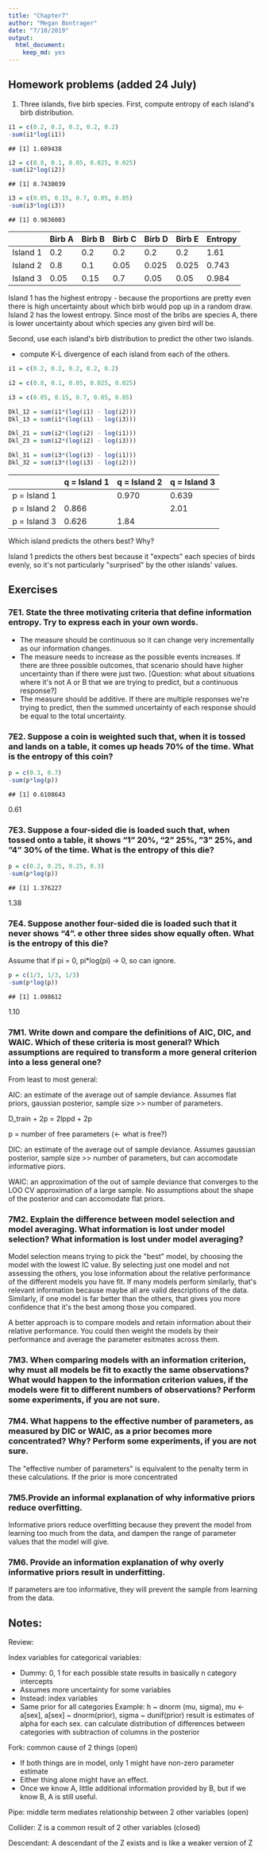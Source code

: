 ```yaml
---
title: "Chapter7"
author: "Megan Bontrager"
date: "7/10/2019"
output: 
  html_document: 
    keep_md: yes
---
```








## Homework problems (added 24 July)

1. Three islands, five birb species. First, compute entropy of each island's birb distribution. 



```r
i1 = c(0.2, 0.2, 0.2, 0.2, 0.2)
-sum(i1*log(i1))
```

```
## [1] 1.609438
```

```r
i2 = c(0.8, 0.1, 0.05, 0.025, 0.025)
-sum(i2*log(i2))
```

```
## [1] 0.7430039
```

```r
i3 = c(0.05, 0.15, 0.7, 0.05, 0.05)
-sum(i3*log(i3))
```

```
## [1] 0.9836003
```



|         | Birb A | Birb B | Birb C | Birb D | Birb E | Entropy |
|---------|--------|--------|--------|--------|--------|---------|         
|Island 1 | 0.2 | 0.2 | 0.2 | 0.2 | 0.2 | 1.61 |
|Island 2 | 0.8 | 0.1 | 0.05 | 0.025 | 0.025 | 0.743 |
|Island 3 |0.05 | 0.15 | 0.7 | 0.05 | 0.05 | 0.984 |

Island 1 has the highest entropy - because the proportions are pretty even there is high uncertainty about which birb would pop up in a random draw. Island 2 has the lowest entropy. Since most of the bribs are species A, there is lower uncertainty about which species any given bird will be. 

Second, use each island's birb distribution to predict the other two islands. 
- compute K-L divergence of each island from each of the others.


```r
i1 = c(0.2, 0.2, 0.2, 0.2, 0.2)

i2 = c(0.8, 0.1, 0.05, 0.025, 0.025)

i3 = c(0.05, 0.15, 0.7, 0.05, 0.05)

Dkl_12 = sum(i1*(log(i1) - log(i2)))
Dkl_13 = sum(i1*(log(i1) - log(i3)))

Dkl_21 = sum(i2*(log(i2) - log(i1)))
Dkl_23 = sum(i2*(log(i2) - log(i3)))

Dkl_31 = sum(i3*(log(i3) - log(i1)))
Dkl_32 = sum(i3*(log(i3) - log(i2)))
```

|              | q = Island 1 | q = Island 2 | q = Island 3 | 
|--------------|--------|--------|--------|
| p = Island 1 |     | 0.970    | 0.639  | 
| p = Island 2 |  0.866    |     | 2.01 | 
| p = Island 3 |  0.626  | 1.84    |  |

Which island predicts the others best? Why?

Island 1 predicts the others best because it "expects" each species of birds evenly, so it's not particularly "surprised" by the other islands' values.




## Exercises

### 7E1. State the three motivating criteria that define information entropy. Try to express each in your own words.

- The measure should be continuous so it can change very incrementally as our information changes. 
- The measure needs to increase as the possible events increases. If there are three possible outcomes, that scenario should have higher uncertainty than if there were just two. [Question: what about situations where it's not A or B that we are trying to predict, but a continuous response?]
- The measure should be additive. If there are multiple responses we're trying to predict, then the summed uncertainty of each response should be equal to the total uncertainty. 


### 7E2. Suppose a coin is weighted such that, when it is tossed and lands on a table, it comes up heads 70% of the time. What is the entropy of this coin?


```r
p = c(0.3, 0.7)
-sum(p*log(p))
```

```
## [1] 0.6108643
```
0.61

### 7E3. Suppose a four-sided die is loaded such that, when tossed onto a table, it shows “1” 20%, “2” 25%, ”3” 25%, and ”4” 30% of the time. What is the entropy of this die?


```r
p = c(0.2, 0.25, 0.25, 0.3)
-sum(p*log(p))
```

```
## [1] 1.376227
```
1.38

### 7E4. Suppose another four-sided die is loaded such that it never shows “4”.  e other three sides show equally often. What is the entropy of this die?

Assume that if pi = 0, pi*log(pi) -> 0, so can ignore.


```r
p = c(1/3, 1/3, 1/3)
-sum(p*log(p))
```

```
## [1] 1.098612
```
1.10


### 7M1. Write down and compare the definitions of AIC, DIC, and WAIC. Which of these criteria is most general? Which assumptions are required to transform a more general criterion into a less general one?

From least to most general:

AIC: an estimate of the average out of sample deviance. Assumes flat priors, gaussian posterior, sample size >> number of parameters.

D_train + 2p = 2lppd + 2p

p = number of free parameters (<- what is free?)

DIC: an estimate of the average out of sample deviance. Assumes gaussian posterior, sample size >> number of parameters, but can accomodate informative piors.

WAIC: an approximation of the out of sample deviance that converges to the LOO CV approximation of a large sample. No assumptions about the shape of the posterior and can accomodate flat priors. 


### 7M2. Explain the difference between model selection and model averaging. What information is lost under model selection? What information is lost under model averaging?

Model selection means trying to pick the "best" model, by choosing the model with the lowest IC value. By selecting just one model and not assessing the others, you lose information about the relative performance of the different models you have fit. If many models perform similarly, that's relevant information because maybe all are valid descriptions of the data. Similarly, if one model is far better than the others, that gives you more confidence that it's the best among those you compared. 

A better approach is to compare models and retain information about their relative performance. You could then weight the models by their performance and average the parameter esitmates across them. 


### 7M3. When comparing models with an information criterion, why must all models be fit to exactly the same observations? What would happen to the information criterion values, if the models were fit to different numbers of observations? Perform some experiments, if you are not sure.



### 7M4. What happens to the effective number of parameters, as measured by DIC or WAIC, as a prior becomes more concentrated? Why? Perform some experiments, if you are not sure.

The "effective number of parameters" is equivalent to the penalty term in these calculations. If the prior is more concentrated

### 7M5.Provide an informal explanation of why informative priors reduce overfitting.

Informative priors reduce overfitting because they prevent the model from learning too much from the data, and dampen the range of parameter values that the model will give. 

### 7M6. Provide an information explanation of why overly informative priors result in underfitting.

If parameters are too informative, they will prevent the sample from learning from the data. 




## Notes:

Review:

Index variables for categorical variables:
- Dummy: 0, 1 for each possible state results in basically n category intercepts
- Assumes more uncertainty for some variables
- Instead: index variables
- Same prior for all categories
Example:
h ~ dnorm (mu, sigma),
mu <- a[sex],
a[sex] ~ dnorm(prior),
sigma ~ dunif(prior)
result is estimates of alpha for each sex.
can calculate distribution of differences between categories with subtraction of columns in the posterior

Fork: common cause of 2 things (open)
- If both things are in model, only 1 might have non-zero parameter estimate
- Either thing alone might have an effect. 
- Once we know A, little additional information provided by B, but if we know B, A is still useful. 

Pipe: middle term mediates relationship between 2 other variables (open)

Collider: Z is a common result of 2 other variables (closed)

Descendant: A descendant of the Z exists and is like a weaker version of Z 



